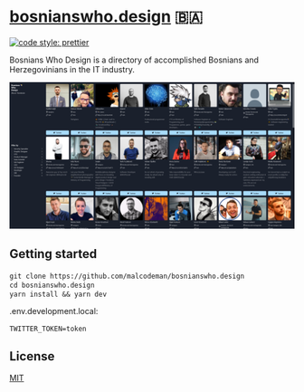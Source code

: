 # [bosnianswho.design](https://www.bosnianswho.design/) 🇧🇦

[![code style: prettier](https://img.shields.io/badge/code_style-prettier-ff69b4.svg)](https://github.com/prettier/prettier)

Bosnians Who Design is a directory of accomplished Bosnians and Herzegovinians in the IT industry.

![Screenshot](readme/screenshot.png)

## Getting started

```
git clone https://github.com/malcodeman/bosnianswho.design
cd bosnianswho.design
yarn install && yarn dev
```

.env.development.local:

```
TWITTER_TOKEN=token
```

## License

[MIT](./LICENSE)
